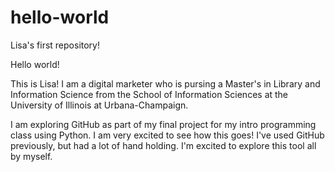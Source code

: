 # hello-world
Lisa's first repository!

Hello world!

This is Lisa! I am a digital marketer who is pursing a Master's in Library and Information Science from the School of Information Sciences at the University of Illinois at Urbana-Champaign.

I am exploring GitHub as part of my final project for my intro programming class using Python. I am very excited to see how this goes! I've used GitHub previously, but had a lot of hand holding. I'm excited to explore this tool all by myself. 
